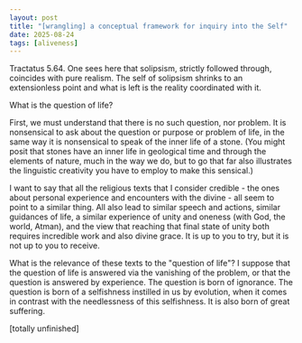 ```yaml
---
layout: post
title: "[wrangling] a conceptual framework for inquiry into the Self"
date: 2025-08-24
tags: [aliveness]
---
```


Tractatus 5.64. One sees here that solipsism, strictly followed through, coincides with pure realism. The self of solipsism shrinks to an extensionless point and what is left is the reality coordinated with it.

What is the question of life?

First, we must understand that there is no such question, nor problem. It is nonsensical to ask about the question or purpose or problem of life, in the same way it is nonsensical to speak of the inner life of a stone. (You might posit that stones have an inner life in geological time and through the elements of nature, much in the way we do, but to go that far also illustrates the linguistic creativity you have to employ to make this sensical.)

I want to say that all the religious texts that I consider credible - the ones about personal experience and encounters with the divine - all seem to point to a similar thing. All also lead to similar speech and actions, similar guidances of life, a similar experience of unity and oneness (with God, the world, Atman), and the view that reaching that final state of unity both requires incredible work and also divine grace. It is up to you to try, but it is not up to you to receive. 

What is the relevance of these texts to the "question of life"? I suppose that the question of life is answered via the vanishing of the problem, or that the question is answered by experience. The question is born of ignorance. The question is born of a selfishness instilled in us by evolution, when it comes in contrast with the needlessness of this selfishness. It is also born of great suffering. 

[totally unfinished]